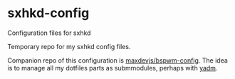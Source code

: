 # sxhkd-config
Configuration files for sxhkd

Temporary repo for my sxhkd config files.

Companion repo of this configuration is [maxdevjs/bspwm-config](https://github.com/maxdevjs/bspwm-config).
The idea is to manage all my dotfiles parts as submmodules, perhaps with [yadm](https://yadm.io/).
